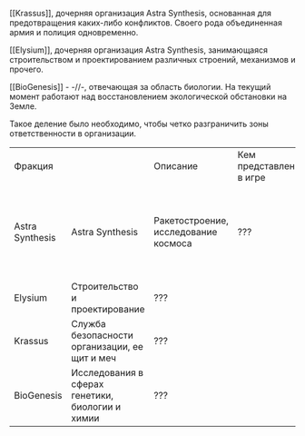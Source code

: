 [[Krassus]], дочерняя организация Astra Synthesis, основанная для предотвращения каких-либо конфликтов. Своего рода объединенная армия и полиция одновременно.

[[Elysium]], дочерняя организация Astra Synthesis, занимающаяся строительством и проектированием различных строений, механизмов и прочего. 

[[BioGenesis]] - -//-, отвечающая за область биологии. На текущий момент работают над восстановлением экологической обстановки на Земле.

Такое деление было необходимо, чтобы четко разграничить зоны ответственности в организации.

|  |  |  |  |  |
| ---- | ---- | ---- | ---- | ---- |
| Фракция |  | Описание | Кем представлены в игре | Цели |
| Astra Synthesis | Astra Synthesis | Ракетостроение, исследование космоса | ??? | Освоение космоса и колонизация на другие планеты. Помочь пришельцам, наладить сотрудничество. |
| Elysium | Строительство и проектирование | ??? |  |  |
| Krassus | Служба безопасности  организации, ее щит и меч | ??? |  |  |
| BioGenesis | Исследования в сферах генетики, биологии и химии | ??? |  |  |